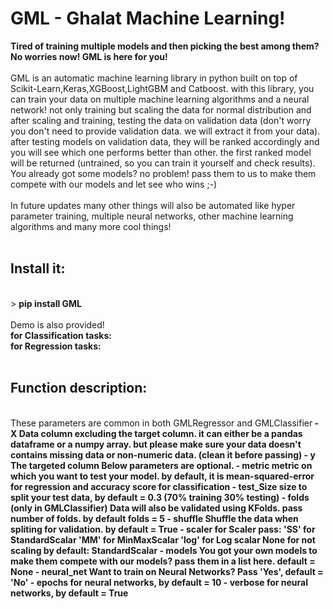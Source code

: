 <h1>GML - Ghalat Machine Learning!</h1>

<b>Tired of training multiple models and then picking the best among them? No worries now! GML is here for you!</b>
<br>
<br>
GML is an automatic machine learning library in python built on top of Scikit-Learn,Keras,XGBoost,LightGBM and Catboost. with this library, you can train your data on multiple machine learning algorithms and a neural network! not only training but scaling the data for normal distribution and after scaling and training, testing the data on validation data (don't worry you don't need to provide validation data. we will extract it from your data). after testing models on validation data, they will be ranked accordingly and you will see which one performs better than other. the first ranked model will be returned (untrained, so you can train it yourself and check results). You already got some models? no problem! pass them to us to make them compete with our models and let see who wins ;-)<br>
  <br>
In future updates many other things will also be automated like hyper parameter training, multiple neural networks, other machine learning algorithms and many more cool things!
<br>
<br>
<h2>Install it: </h2> <br>
> <b>pip install GML</b>
<br>
<br>
Demo is also provided! <b> <br>
  for Classification tasks: <br>
  for Regression tasks: <br></b>
<br>
<h2>Function description:</h2><br>
These parameters are common in both GMLRegressor and GMLClassifier<b>
    - X 
      Data column excluding the target column. it can either be a pandas dataframe or a numpy array. but please make sure your data doesn't contains missing data or non-numeric data. (clean it before passing)
    - y 
      The targeted column
  Below parameters are optional.
    - metric
      metric on which you want to test your model. by default, it is mean-squared-error for regression and accuracy score for classification
    - test_Size 
      size to split your test data, by default = 0.3 (70% training 30% testing)
    - folds (only in GMLClassifier)
      Data will also be validated using KFolds. pass number of folds. by default folds = 5
    - shuffle
      Shuffle the data when spliting for validation. by default = True
    - scaler
      for Scaler pass:  
        'SS' for StandardScalar
        'MM' for MinMaxScalar
        'log' for Log scalar
         None for not scaling
      by default: StandardScalar
    - models
      You got your own models to make them compete with our models? pass them in a list here. default = None
    - neural_net
      Want to train on Neural Networks? Pass 'Yes', default = 'No'
    - epochs
      for neural networks, by default = 10 
    - verbose
      for neural networks, by default = True
